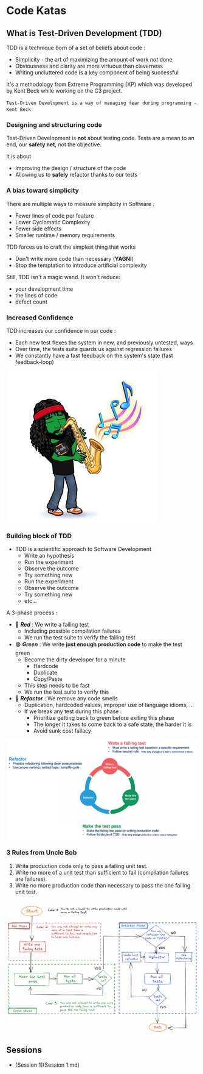 # Code Katas
## What is Test-Driven Development (TDD)
TDD is a technique born of a set of beliefs about code :

* Simplicity - the art of maximizing the amount of work *not* done
* Obviousness and clarity are more virtuous than cleverness
* Writing uncluttered code is a key component of being successful

It's a methodology from Extreme Programming (XP) which was developed by Kent Beck while working on the C3 project.

`Test-Driven Development is a way of managing fear during programming - Kent Beck`

### Designing and structuring code
Test-Driven Development is **not** about testing code.
Tests are a mean to an end, our **safety net**, not the objective.

It is about
* Improving the design / structure of the code
* Allowing us to **safely** refactor thanks to our tests

### A bias toward simplicity
There are multiple ways to measure simplicity in Software :
* Fewer lines of code per feature
* Lower Cyclomatic Complexity
* Fewer side effects
* Smaller runtime / memory requirements

TDD forces us to craft the simplest thing that works
* Don't write more code than necessary (**YAGNI**)
* Stop the temptation to introduce artificial complexity

Still, TDD isn't a magic wand. It won't reduce:
* your development time
* the lines of code
* defect count

### Increased Confidence
TDD increases our confidence in our code :

* Each new test flexes the system in new, and previously untested, ways
* Over time, the tests suite guards us against regression failures
* We constantly have a fast feedback on the system's state (fast feedback-loop)

![Confidence](img/confidence.png)

### Building block of TDD

* TDD is a scientific approach to Software Development
    * Write an hypothesis
    * Run the experiment
    * Observe the outcome
    * Try something new
    * Run the experiment
    * Observe the outcome
    * Try something new  
    * etc...

A 3-phase process :
* :red_circle: ***Red*** : We write a failing test
    * Including possible compilation failures
    * We run the test suite to verify the failing test
* :green_circle: ***Green*** : We write **just enough production code** to make the test green
    * Become the dirty developer for a minute
      * Hardcode
      * Duplicate
      * Copy/Paste
    * This step needs to be fast
    * We run the test suite to verify this
* :large_blue_circle: ***Refactor*** : We remove any code smells
    * Duplication, hardcoded values, improper use of language idioms, ...
    * If we break any test during this phase :
        * Prioritize getting back to green before exiting this phase
        * The longer it takes to come back to a safe state, the harder it is
        * Avoid sunk cost fallacy

[![TDD steps](img/tdd.png)](https://tddmanifesto.com/getting-started/)

### 3 Rules from Uncle Bob
1. Write production code only to pass a failing unit test.
1. Write no more of a unit test than sufficient to fail (compilation failures are failures).
1. Write no more production code than necessary to pass the one failing unit test.

![TDD cycle](img/tdd-rules.png)

## Sessions
- [Session 1](Session 1.md)
